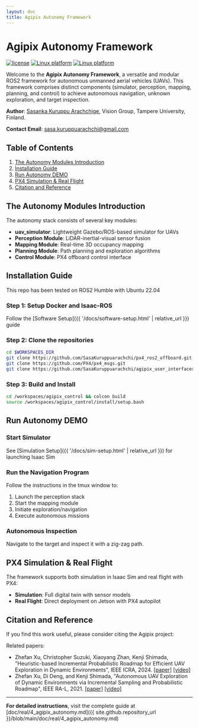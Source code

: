 ```yaml
---
layout: doc
title: Agipix Autonomy Framework
---
```


# Agipix Autonomy Framework

[![license](https://img.shields.io/badge/License-MIT-green.svg)](https://opensource.org/licenses/MIT) 
[![Linux platform](https://img.shields.io/badge/platform-linux--64-orange.svg)](https://releases.ubuntu.com/20.04/)
[![Linux platform](https://img.shields.io/badge/platform-linux--arm-brown.svg)](https://releases.ubuntu.com/20.04/)

Welcome to the **Agipix Autonomy Framework**, a versatile and modular ROS2 framework for autonomous unmanned aerial vehicles (UAVs). This framework comprises distinct components (simulator, perception, mapping, planning, and control) to achieve autonomous navigation, unknown exploration, and target inspection.

**Author**: [Sasanka Kuruppu Arachchige](https://sasakuruppuarachchi.github.io/), Vision Group, Tampere University, Finland.

**Contact Email**: sasa.kuruppuarachchi@gmail.com

## Table of Contents
1. [The Autonomy Modules Introduction](#the-autonomy-modules-introduction)
2. [Installation Guide](#installation-guide)
3. [Run Autonomy DEMO](#run-autonomy-demo)
4. [PX4 Simulation & Real Flight](#px4-simulation--real-flight)
5. [Citation and Reference](#citation-and-reference)

## The Autonomy Modules Introduction

The autonomy stack consists of several key modules:

- **uav_simulator**: Lightweight Gazebo/ROS-based simulator for UAVs
- **Perception Module**: LiDAR-inertial-visual sensor fusion
- **Mapping Module**: Real-time 3D occupancy mapping
- **Planning Module**: Path planning and exploration algorithms
- **Control Module**: PX4 offboard control interface

## Installation Guide

This repo has been tested on ROS2 Humble with Ubuntu 22.04

### Step 1: Setup Docker and Isaac-ROS
Follow the [Software Setup]({{ '/docs/software-setup.html' | relative_url }}) guide

### Step 2: Clone the repositories
```bash
cd $WORKSPACES_DIR
git clone https://github.com/SasaKuruppuarachchi/px4_ros2_offboard.git
git clone https://github.com/PX4/px4_msgs.git
git clone https://github.com/SasaKuruppuarachchi/agipix_user_interfaces.git
```

### Step 3: Build and Install
```bash
cd /workspaces/agipix_control && colcon build
source /workspaces/agipix_control/install/setup.bash
```

## Run Autonomy DEMO

### Start Simulator
See [Simulation Setup]({{ '/docs/sim-setup.html' | relative_url }}) for launching Isaac Sim

### Run the Navigation Program
Follow the instructions in the tmux window to:
1. Launch the perception stack
2. Start the mapping module
3. Initiate exploration/navigation
4. Execute autonomous missions

### Autonomous Inspection
Navigate to the target and inspect it with a zig-zag path.

## PX4 Simulation & Real Flight

The framework supports both simulation in Isaac Sim and real flight with PX4:
- **Simulation**: Full digital twin with sensor models
- **Real Flight**: Direct deployment on Jetson with PX4 autopilot

## Citation and Reference

If you find this work useful, please consider citing the Agipix project:

Related papers:
- Zhefan Xu, Christopher Suzuki, Xiaoyang Zhan, Kenji Shimada, "Heuristic-based Incremental Probabilistic Roadmap for Efficient UAV Exploration in Dynamic Environments", IEEE ICRA, 2024. [[paper]](https://arxiv.org/pdf/2303.00132.pdf) [[video]](https://youtu.be/fjVJCgDemjc?si=9nsWhReMeJH5JC3Q)
- Zhefan Xu, Di Deng, and Kenji Shimada, "Autonomous UAV Exploration of Dynamic Environments via Incremental Sampling and Probabilistic Roadmap", IEEE RA-L, 2021. [[paper]](https://ieeexplore.ieee.org/document/9362184) [[video]](https://youtu.be/ileyP4DRBjU?si=KFJLt-rLCa3tFaRH)

---

**For detailed instructions**, visit the complete guide at [doc/real/4_agipix_autonomy.md]({{ site.github.repository_url }}/blob/main/doc/real/4_agipix_autonomy.md)
